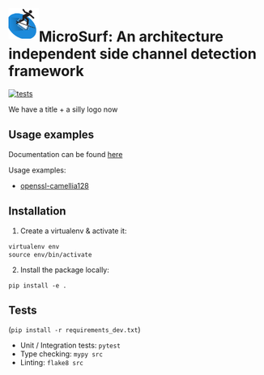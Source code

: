 <img align="left" width="60" height="60" src="doc/logo.png" alt="Resume application project app icon">


# MicroSurf: An architecture independent side channel detection framework
[![tests](https://github.com/Jumpst3r/msc-thesis-work/actions/workflows/pytest.yml/badge.svg?branch=main)](https://github.com/Jumpst3r/msc-thesis-work/actions/workflows/pytest.yml)

We have a title + a silly logo now

## Usage examples 

Documentation can be found [here](USAGE.pdf)

Usage examples:

- [openssl-camellia128](doc/examples/openssl-camellia-128.py)

## Installation

1. Create a virtualenv & activate it:

```
virtualenv env
source env/bin/activate
```

2. Install the package locally:

```
pip install -e .
```


## Tests 

(`pip install -r requirements_dev.txt`)

- Unit / Integration tests: `pytest`
- Type checking: `mypy src`
- Linting: `flake8 src`

